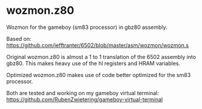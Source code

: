 # wozmon.z80
Wozmon for the gameboy (sm83 processor) in gbz80 assembly.

Based on: https://github.com/jefftranter/6502/blob/master/asm/wozmon/wozmon.s

Original wozmon.z80 is almost a 1 to 1 translation of the 6502 assembly into gbz80. This makes heavy use of the hl registers and HRAM variables.

Optimized wozmon.z80 makes use of code better optimized for the sm83 processor.

Both are tested and working on my gameboy virtual terminal: https://github.com/RubenZwietering/gameboy-virtual-terminal